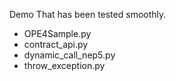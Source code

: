 
Demo That has been tested smoothly.

* OPE4Sample.py
* contract_api.py
* dynamic_call_nep5.py
* throw_exception.py
